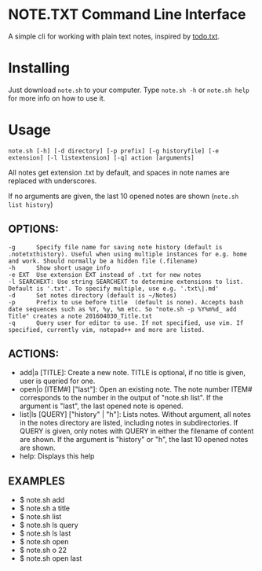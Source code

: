 # NOTE.TXT Command Line Interface

A simple cli for working with plain text notes, inspired by [todo.txt](https://github.com/ginatrapani/todo.txt-cli/).

# Installing

Just download `note.sh` to your computer. Type `note.sh -h` or `note.sh help` for more info on how to use it. 

# Usage

`note.sh [-h] [-d directory] [-p prefix] [-g historyfile] [-e extension] [-l listextension] [-q] action [arguments]`

All notes get extension .txt by default, and spaces in note names are replaced with underscores.

If no arguments are given, the last 10 opened notes are shown (`note.sh list history`)

## OPTIONS:

    -g      Specify file name for saving note history (default is .notetxthistory). Useful when using multiple instances for e.g. home and work. Should normally be a hidden file (.filename)
    -h      Show short usage info
    -e EXT  Use extension EXT instead of .txt for new notes
    -l SEARCHEXT: Use string SEARCHEXT to determine extensions to list. Default is '.txt'. To specify multiple, use e.g. '.txt\|.md'
    -d      Set notes directory (default is ~/Notes)
    -p      Prefix to use before title  (default is none). Accepts bash date sequences such as %Y, %y, %m etc. So "note.sh -p %Y%m%d_ add Title" creates a note 201604030_Title.txt
    -q      Query user for editor to use. If not specified, use vim. If specified, currently vim, notepad++ and more are listed. 

## ACTIONS:

* add|a [TITLE]: Create a new note. TITLE is optional, if no title is given, user is queried for one.
* open|o [ITEM#] ["last"]: Open an existing note. The note number ITEM# corresponds to the number in the output of "note.sh list". If the argument is "last", the last opened note is opened.
* list|ls [QUERY] ["history" | "h"]: Lists notes. Without argument, all notes in the notes directory are listed, including notes in subdirectories. If QUERY is given, only notes with QUERY in either the filename of content are shown. If the argument is "history" or "h", the last 10 opened notes are shown.
* help: Displays this help

## EXAMPLES

* $ note.sh add
* $ note.sh a title
* $ note.sh list
* $ note.sh ls query
* $ note.sh ls last
* $ note.sh open
* $ note.sh o 22
* $ note.sh open last
